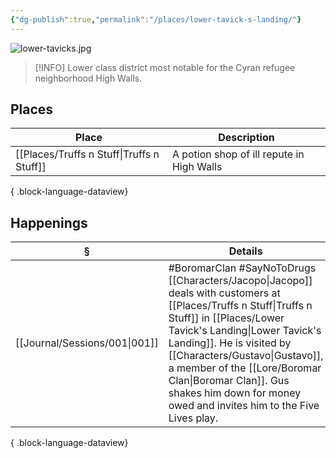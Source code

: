 ```yaml
---
{"dg-publish":true,"permalink":"/places/lower-tavick-s-landing/"}
---
```


![lower-tavicks.jpg](/img/user/z_attachments/lower-tavicks.jpg)

> [!INFO] Lower class district most notable for the Cyran refugee neighborhood High Walls.
## Places
| Place                                        | Description                               |
| -------------------------------------------- | ----------------------------------------- |
| [[Places/Truffs n Stuff\|Truffs n Stuff]] | A potion shop of ill repute in High Walls |

{ .block-language-dataview}
## Happenings
| §                                | Details                                                                                                                                                                                                                                                    |
| -------------------------------- | ---------------------------------------------------------------------------------------------------------------------------------------------------------------------------------------------------------------------------------------------------------- |
| [[Journal/Sessions/001\|001]] | #BoromarClan #SayNoToDrugs [[Characters/Jacopo\|Jacopo]] deals with customers at [[Places/Truffs n Stuff\|Truffs n Stuff]] in [[Places/Lower Tavick's Landing\|Lower Tavick's Landing]]. He is visited by [[Characters/Gustavo\|Gustavo]], a member of the [[Lore/Boromar Clan\|Boromar Clan]]. Gus shakes him down for money owed and invites him to the Five Lives play. |

{ .block-language-dataview}